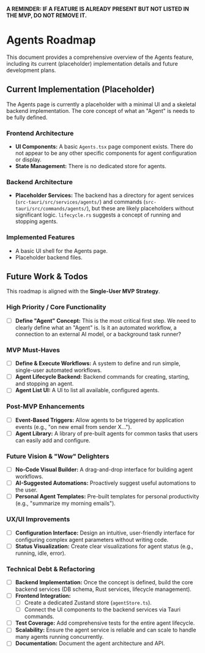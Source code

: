 **A REMINDER: IF A FEATURE IS ALREADY PRESENT BUT NOT LISTED IN THE MVP, DO NOT REMOVE IT.**

# Agents Roadmap

This document provides a comprehensive overview of the Agents feature, including its current (placeholder) implementation details and future development plans.

## Current Implementation (Placeholder)

The Agents page is currently a placeholder with a minimal UI and a skeletal backend implementation. The core concept of what an "Agent" is needs to be fully defined.

### Frontend Architecture

- **UI Components:** A basic `Agents.tsx` page component exists. There do not appear to be any other specific components for agent configuration or display.
- **State Management:** There is no dedicated store for agents.

### Backend Architecture

- **Placeholder Services:** The backend has a directory for agent services (`src-tauri/src/services/agents/`) and commands (`src-tauri/src/commands/agents/`), but these are likely placeholders without significant logic. `lifecycle.rs` suggests a concept of running and stopping agents.

### Implemented Features

- A basic UI shell for the Agents page.
- Placeholder backend files.

## Future Work & Todos

This roadmap is aligned with the **Single-User MVP Strategy**.

### High Priority / Core Functionality

- [ ] **Define "Agent" Concept:** This is the most critical first step. We need to clearly define what an "Agent" is. Is it an automated workflow, a connection to an external AI model, or a background task runner?

### MVP Must-Haves

- [ ] **Define & Execute Workflows:** A system to define and run simple, single-user automated workflows.
- [ ] **Agent Lifecycle Backend:** Backend commands for creating, starting, and stopping an agent.
- [ ] **Agent List UI:** A UI to list all available, configured agents.

### Post-MVP Enhancements

- [ ] **Event-Based Triggers:** Allow agents to be triggered by application events (e.g., "on new email from sender X...").
- [ ] **Agent Library:** A library of pre-built agents for common tasks that users can easily add and configure.

### Future Vision & "Wow" Delighters

- [ ] **No-Code Visual Builder:** A drag-and-drop interface for building agent workflows.
- [ ] **AI-Suggested Automations:** Proactively suggest useful automations to the user.
- [ ] **Personal Agent Templates:** Pre-built templates for personal productivity (e.g., "summarize my morning emails").

### UX/UI Improvements

- [ ] **Configuration Interface:** Design an intuitive, user-friendly interface for configuring complex agent parameters without writing code.
- [ ] **Status Visualization:** Create clear visualizations for agent status (e.g., running, idle, error).

### Technical Debt & Refactoring

- [ ] **Backend Implementation:** Once the concept is defined, build the core backend services (DB schema, Rust services, lifecycle management).
- [ ] **Frontend Integration:**
    - [ ] Create a dedicated Zustand store (`agentStore.ts`).
    - [ ] Connect the UI components to the backend services via Tauri commands.
- [ ] **Test Coverage:** Add comprehensive tests for the entire agent lifecycle.
- [ ] **Scalability:** Ensure the agent service is reliable and can scale to handle many agents running concurrently.
- [ ] **Documentation:** Document the agent architecture and API. 